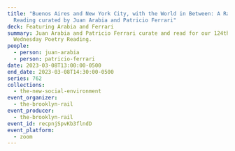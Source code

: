 ```yaml
---
title: "Buenos Aires and New York City, with the World in Between: A Rail
  Reading curated by Juan Arabia and Patricio Ferrari"
deck: Featuring Arabia and Ferrari
summary: Juan Arabia and Patricio Ferrari curate and read for our 124th
  Wednesday Poetry Reading.
people:
  - person: juan-arabia
  - person: patricio-ferrari
date: 2023-03-08T13:00:00-0500
end_date: 2023-03-08T14:30:00-0500
series: 762
collections:
  - the-new-social-environment
event_organizer:
  - the-brooklyn-rail
event_producer:
  - the-brooklyn-rail
event_id: recpnjSpvKb3flndD
event_platform:
  - zoom
---
```

